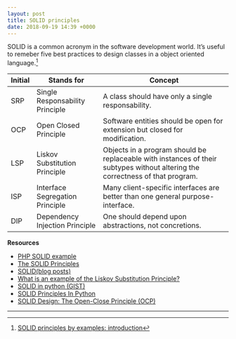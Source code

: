 ```yaml
---
layout: post
title: SOLID principles
date: 2018-09-19 14:39 +0000
---
```


SOLID is a common acronym in the software development world. It’s useful to remeber five best practices to design classes in a object oriented language.[^1]

[^1]: [SOLID principles by examples: introduction](https://ilclubdellesei.wordpress.com/2017/07/03/solid-principles-by-examples-introduction/)

Initial | Stands for | Concept
--- | --- | ---
SRP | Single Responsability Principle | A class should have only a single responsability.
OCP | Open Closed Principle | Software entities should be open for extension but closed for modification.
LSP | Liskov Substitution Principle | Objects in a program should be replaceable with instances of their subtypes without altering the correctness of that program.
ISP | Interface Segregation Principle | Many client-specific interfaces are better than one general purpose-interface.
DIP | Dependency Injection Principle | One should depend upon abstractions, not concretions.



**Resources**
* [PHP SOLID example](https://github.com/wataridori/solid-php-example)
* [The SOLID Principles](https://code.tutsplus.com/series/the-solid-principles--cms-634)
* [SOLID(blog posts)](https://sergeyzhuk.me/tag/solid/)
* [What is an example of the Liskov Substitution Principle?](https://stackoverflow.com/questions/56860/what-is-an-example-of-the-liskov-substitution-principle/8279878)
* [SOLID in python (GIST)](https://gist.github.com/dmmeteo/f630fa04c7a79d3c132b9e9e5d037bfd)
* [SOLID Principles In Python](https://www.hashbangcode.com/article/solid-principles-python)
* [SOLID Design: The Open-Close Principle (OCP)](https://blog.ndepend.com/solid-design-the-open-close-principle-ocp/)

--- 
